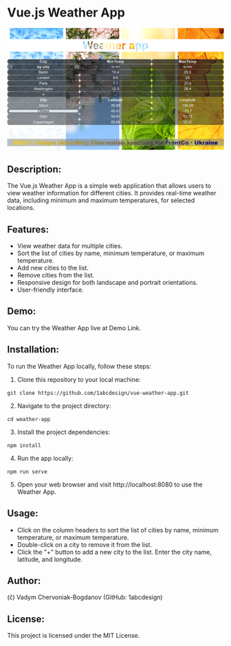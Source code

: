 # Vue.js Weather App

[![Screenshot](https://github.com/1abcdesign/vue-weather-app/blob/main/screenshot.png)](https://1abcdesign.github.io/vue-weather-app/)

## Description:
The Vue.js Weather App is a simple web application that allows users to view weather information for different cities. It provides real-time weather data, including minimum and maximum temperatures, for selected locations.

## Features:
- View weather data for multiple cities.
- Sort the list of cities by name, minimum temperature, or maximum temperature.
- Add new cities to the list.
- Remove cities from the list.
- Responsive design for both landscape and portrait orientations.
- User-friendly interface.

## Demo:
You can try the Weather App live at Demo Link.

## Installation:
To run the Weather App locally, follow these steps:
1. Clone this repository to your local machine:
```shell
git clone https://github.com/1abcdesign/vue-weather-app.git
```
2. Navigate to the project directory:
```shell
cd weather-app
```
3. Install the project dependencies:
```shell
npm install
```
4. Run the app locally:
```shell
npm run serve
```
5. Open your web browser and visit http://localhost:8080 to use the Weather App.

## Usage:
- Click on the column headers to sort the list of cities by name, minimum temperature, or maximum temperature.
- Double-click on a city to remove it from the list.
- Click the "+" button to add a new city to the list. Enter the city name, latitude, and longitude.

## Author:
(&ccaron;) Vadym Chervoniak-Bogdanov (GitHub: 1abcdesign)

## License:
This project is licensed under the MIT License.
